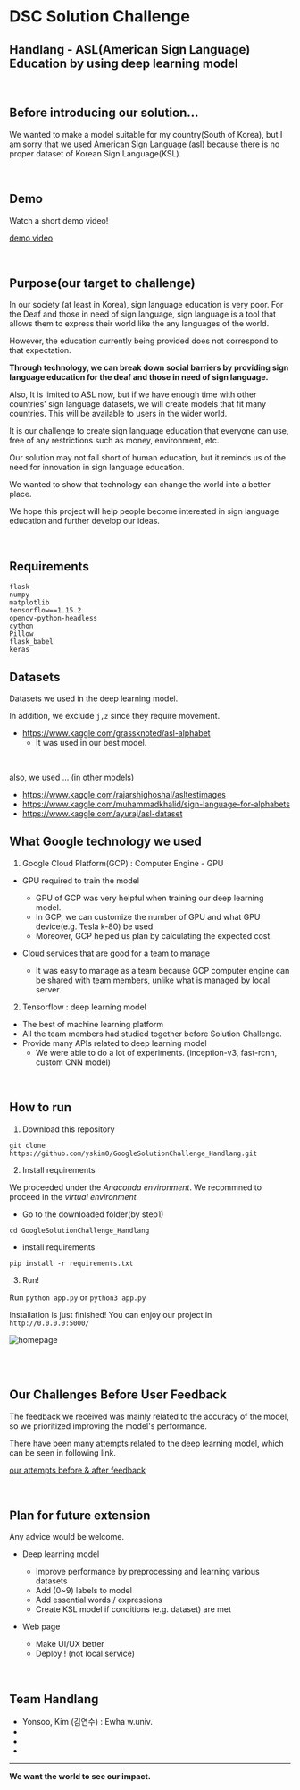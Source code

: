 # DSC Solution Challenge

## Handlang - ASL(American Sign Language) Education by using deep learning model

<br>


## Before introducing our solution...


We wanted to make a model suitable for my country(South of Korea), but I am sorry that we used American Sign Language (asl) because there is no proper dataset of Korean Sign Language(KSL).

<br>

## Demo

Watch a short demo video!

[demo video](https://youtu.be/LaTwFHh8_48)

<br>

## Purpose(our target to challenge)

In our society (at least in Korea), sign language education is very poor.
For the Deaf and those in need of sign language, sign language is a tool that allows them to express their world like the any languages of the world.


However, the education currently being provided does not correspond to that expectation.

**Through technology, we can break down social barriers by providing sign language education for the deaf and those in need of sign language.**

Also, It is limited to ASL now, but if we have enough time with other countries' sign language datasets, we will create models that fit many countries. This will be available to users in the wider world.

It is our challenge to create sign language education that everyone can use, free of any restrictions such as money, environment, etc.

Our solution may not fall short of human education, but it reminds us of the need for innovation in sign language education.

We wanted to show that technology can change the world into a better place.

We hope this project will help people become interested in sign language education and further develop our ideas.

<br>

## Requirements

```
flask
numpy
matplotlib
tensorflow==1.15.2
opencv-python-headless
cython
Pillow
flask_babel
keras
```

## Datasets

Datasets we used in the deep learning model.

In addition, we exclude `j,z` since they require movement.

- https://www.kaggle.com/grassknoted/asl-alphabet
    - It was used in our best model.

<br>

also, we used ... (in other models)
- https://www.kaggle.com/rajarshighoshal/asltestimages
- https://www.kaggle.com/muhammadkhalid/sign-language-for-alphabets
- https://www.kaggle.com/ayuraj/asl-dataset


## What Google technology we used

1. Google Cloud Platform(GCP)
: Computer Engine - GPU

- GPU required to train the model
    - GPU of GCP was very helpful when training our deep learning model.
    - In GCP, we can customize the number of GPU and what GPU device(e.g. Tesla k-80) be used.
    - Moreover, GCP helped us plan by calculating the expected cost.


- Cloud services that are good for a team to manage
    - It was easy to manage as a team because GCP computer engine can be shared with team members, unlike what is managed by local server.

2. Tensorflow
: deep learning model

- The best of machine learning platform
- All the team members had studied together before Solution Challenge.
- Provide many APIs related to deep learning model
    - We were able to do a lot of experiments. (inception-v3, fast-rcnn, custom CNN model)

<br>

## How to run

1. Download this repository

`git clone https://github.com/yskim0/GoogleSolutionChallenge_Handlang.git`

2. Install requirements

We proceeded under the *Anaconda environment*. We recommned to proceed in the *virtual environment.*

- Go to the downloaded folder(by step1)

`cd GoogleSolutionChallenge_Handlang`

- install requirements

`pip install -r requirements.txt`

3. Run!

Run `python app.py` or `python3 app.py`

Installation is just finished!
You can enjoy our project in `http://0.0.0.0:5000/`

![homepage](/img/homepage.png)


<br>

<br>


## Our Challenges Before User Feedback

The feedback we received was mainly related to the  accuracy of the model, so we prioritized improving the model's performance.

There have been many attempts related to the deep learning model, which can be seen in following link.

[our attempts before & after feedback](https://github.com/yskim0/GoogleSolutionChallenge_Handlang/blob/master/before_usr_feedback.md)

<br>

## Plan for future extension 

Any advice would be welcome.

- Deep learning model
    - Improve performance by preprocessing and learning various datasets
    - Add (0~9) labels to model
    - Add essential words / expressions
    - Create KSL model if conditions (e.g. dataset) are met

- Web page
    - Make UI/UX better
    - Deploy ! (not local service)


<br>

## Team Handlang

- Yonsoo, Kim (김연수) : Ewha w.univ.
- 
- 
- 


----

**We want the world to see our impact.**

